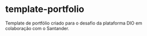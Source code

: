 # template-portfolio
Template de portfólio criado para o desafio da plataforma DIO em colaboração com o Santander.
